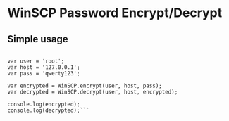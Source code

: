 # WinSCP Password Encrypt/Decrypt

## Simple usage

```var WinSCP = new WinSCP();

var user = 'root';
var host = '127.0.0.1';
var pass = 'qwerty123';

var encrypted = WinSCP.encrypt(user, host, pass);
var decrypted = WinSCP.decrypt(user, host, encrypted);

console.log(encrypted);
console.log(decrypted);```
